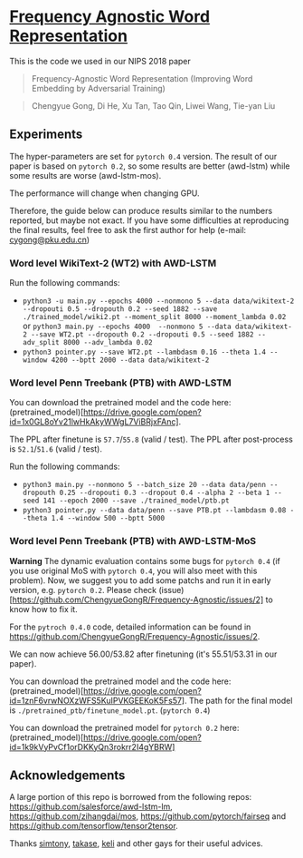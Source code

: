 # [Frequency Agnostic Word Representation](https://arxiv.org/pdf/1809.06858.pdf)
This is the code we used in our NIPS 2018 paper 
>Frequency-Agnostic Word Representation (Improving Word Embedding by Adversarial Training)

>Chengyue Gong, Di He, Xu Tan, Tao Qin, Liwei Wang, Tie-yan Liu

## Experiments
The hyper-parameters are set for `pytorch 0.4` version. The result of our paper is based on `pytorch 0.2`, so some results are better (awd-lstm) while some results are worse (awd-lstm-mos).

The performance will change when changing GPU.

Therefore, the guide below can produce results similar to the numbers reported, but maybe not exact. If you have some difficulties at reproducing the final results, feel free to ask the first author for help (e-mail: cygong@pku.edu.cn)

### Word level WikiText-2 (WT2) with AWD-LSTM
Run the following commands:

+ `python3 -u main.py --epochs 4000 --nonmono 5 --data data/wikitext-2 --dropouti 0.5 --dropouth 0.2 --seed 1882 --save ./trained_model/wiki2.pt --moment_split 8000 --moment_lambda 0.02`
or `python3 main.py --epochs 4000  --nonmono 5 --data data/wikitext-2 --save WT2.pt --dropouth 0.2 --dropouti 0.5 --seed 1882 --adv_split 8000 --adv_lambda 0.02`
+ `python3 pointer.py --save WT2.pt --lambdasm 0.16 --theta 1.4 --window 4200 --bptt 2000 --data data/wikitext-2`

### Word level Penn Treebank (PTB) with AWD-LSTM
You can download the pretrained model and the code here: (pretrained_model)[https://drive.google.com/open?id=1x0GL8oYv21lwHkAkyWWgL7ViBRjxFAnc].

The PPL after finetune is `57.7`/`55.8` (valid / test). The PPL after post-process is `52.1`/`51.6` (valid / test).

Run the following commands:

+ `python3 main.py --nonmono 5 --batch_size 20 --data data/penn --dropouth 0.25 --dropouti 0.3 --dropout 0.4 --alpha 2 --beta 1 --seed 141 --epoch 2000 --save ./trained_model/ptb.pt`
+ `python3 pointer.py --data data/penn --save PTB.pt --lambdasm 0.08 --theta 1.4 --window 500 --bptt 5000`

### Word level Penn Treebank (PTB) with AWD-LSTM-MoS

**Warning** The dynamic evaluation contains some bugs for `pytorch 0.4` (if you use original MoS with `pytorch 0.4`, you will also meet with this problem). Now, we suggest you to add some patchs and run it in early version, e.g. `pytorch 0.2`. Please check (issue)[https://github.com/ChengyueGongR/Frequency-Agnostic/issues/2] to know how to fix it. 

For the `pytroch 0.4.0` code, detailed information can be found in https://github.com/ChengyueGongR/Frequency-Agnostic/issues/2.

We can now achieve 56.00/53.82 after finetuning (it's 55.51/53.31 in our paper). 

You can download the pretrained model and the code here: (pretrained_model)[https://drive.google.com/open?id=1znF6vrwNOXzWFS5KuIPVKGEEKoK5Fs57]. The path for the final model is `./pretrained_ptb/finetune_model.pt`. (`pytorch 0.4`)

You can download the pretrained model for `pytorch 0.2` here: (pretrained_model)[https://drive.google.com/open?id=1k9kVyPvCf1orDKKyQn3rokrr2I4gYBRW]

## Acknowledgements

A large portion of this repo is borrowed from the following repos:
https://github.com/salesforce/awd-lstm-lm, https://github.com/zihangdai/mos, https://github.com/pytorch/fairseq and https://github.com/tensorflow/tensor2tensor.

Thanks [simtony](https://github.com/simtony), [takase](https://github.com/takase), [keli](https://github.com/keli78) and other gays for their useful advices.
